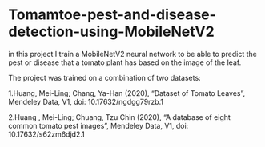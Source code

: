 # Tomamtoe-pest-and-disease-detection-using-MobileNetV2
in this project  I train a MobileNetV2 neural network to be able to predict the pest or disease that a  tomato plant has based on the image of the leaf.

The project was trained on a combination of two datasets:

1.Huang, Mei-Ling; Chang, Ya-Han (2020), “Dataset of Tomato Leaves”, Mendeley Data, V1, doi: 10.17632/ngdgg79rzb.1

2.Huang , Mei-Ling; Chuang, Tzu Chin (2020), “A database of eight common tomato pest images”, Mendeley Data, V1, doi: 10.17632/s62zm6djd2.1

